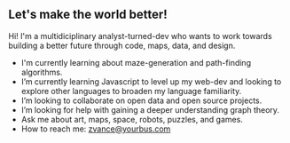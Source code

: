 ## Let's make the world better!

Hi! I'm a multidiciplinary analyst-turned-dev who wants to work towards building a better future through code, maps, data, and design.

- I'm currently learning about maze-generation and path-finding algorithms.
- I’m currently learning Javascript to level up my web-dev and looking to explore other languages to broaden my language familiarity.
- I’m looking to collaborate on open data and open source projects.
- I’m looking for help with gaining a deeper understanding graph theory.
- Ask me about art, maps, space, robots, puzzles, and games.
- How to reach me: zvance@yourbus.com
